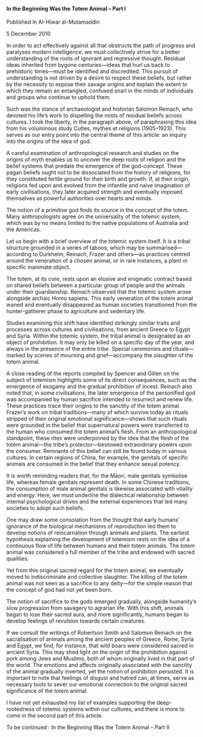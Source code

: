 <h4>In the Beginning Was the Totem Animal – Part I</h4>

Published in Al-Hiwar al-Mutamaddin

5 December 2010

In order to act effectively against all that obstructs the path of progress and paralyses modern intelligence, we must collectively strive for a better understanding of the roots of ignorant and regressive thought. Residual ideas inherited from bygone centuries—ideas that hurl us back to prehistoric times—must be identified and discredited. This pursuit of understanding is not driven by a desire to respect these beliefs, but rather by the necessity to expose their savage origins and explain the extent to which they remain an entangled, confused snarl in the minds of individuals and groups who continue to uphold them.

Such was the stance of archaeologist and historian Salomon Reinach, who devoted his life’s work to dispelling the mists of residual beliefs across cultures. I took the liberty, in the paragraph above, of paraphrasing this idea from his voluminous study Cultes, mythes et religions (1905–1923). This serves as our entry point into the central theme of this article: an inquiry into the origins of the idea of god.

A careful examination of anthropological research and studies on the origins of myth enables us to uncover the deep roots of religion and the belief systems that predate the emergence of the god-concept. These pagan beliefs ought not to be dissociated from the history of religions, for they constituted fertile ground for their birth and growth. If, at their origin, religions fed upon and evolved from the infantile and naïve imagination of early civilisations, they later acquired strength and eventually imposed themselves as powerful authorities over hearts and minds.

The notion of a primitive god finds its source in the concept of the totem. Many anthropologists agree on the universality of the totemic system, which was by no means limited to the native populations of Australia and the Americas.

Let us begin with a brief overview of the totemic system itself. It is a tribal structure grounded in a series of taboos, which may be summarised—according to Durkheim, Reinach, Frazer and others—as practices centred around the veneration of a chosen animal, or in rare instances, a plant or specific inanimate object.

The totem, at its core, rests upon an elusive and enigmatic contract based on shared beliefs between a particular group of people and the animals under their guardianship. Reinach observed that the totemic system arose alongside archaic Homo sapiens. This early veneration of the totem animal waned and eventually disappeared as human societies transitioned from the hunter-gatherer phase to agriculture and sedentary life.

Studies examining this shift have identified strikingly similar traits and processes across cultures and civilisations, from ancient Greece to Egypt and Syria. Within the totemic system, the tribal animal is designated as an object of prohibition. It may only be killed on a specific day of the year, and always in the presence of the entire tribe. Special ceremonies and rituals—marked by scenes of mourning and grief—accompany the slaughter of the totem animal.

A close reading of the reports compiled by Spencer and Gillen on the subject of totemism highlights some of its direct consequences, such as the emergence of exogamy and the gradual prohibition of incest. Reinach also noted that, in some civilisations, the later emergence of the personified god was accompanied by human sacrifice intended to resurrect and renew life. These practices trace their origins to the sanctity of the totem animal. Frazer’s work on tribal traditions—many of which survive today as rituals stripped of their original emotional significance—shows that such rituals were grounded in the belief that supernatural powers were transferred to the human who consumed the totem animal’s flesh. From an anthropological standpoint, these rites were underpinned by the idea that the flesh of the totem animal—the tribe’s protector—bestowed extraordinary powers upon the consumer. Remnants of this belief can still be found today in various cultures. In certain regions of China, for example, the genitals of specific animals are consumed in the belief that they enhance sexual potency.

It is worth reminding readers that, for the Māori, male genitals symbolise life, whereas female genitals represent death. In some Chinese traditions, the consumption of male animal genitals is likewise associated with vitality and energy. Here, we must underline the dialectical relationship between internal psychological drives and the external experiences that led many societies to adopt such beliefs.

One may draw some consolation from the thought that early humans’ ignorance of the biological mechanisms of reproduction led them to develop notions of reincarnation through animals and plants. The earliest hypothesis explaining the development of totemism rests on the idea of a continuous flow of life between humans and their totem animals. The totem animal was considered a full member of the tribe and endowed with sacred qualities.

Yet from this original sacred regard for the totem animal, we eventually moved to indiscriminate and collective slaughter. The killing of the totem animal was not seen as a sacrifice to any deity—for the simple reason that the concept of god had not yet been born.

The notion of sacrifice to the gods emerged gradually, alongside humanity’s slow progression from savagery to agrarian life. With this shift, animals began to lose their sacred aura, and more significantly, humans began to develop feelings of revulsion towards certain creatures.

If we consult the writings of Robertson Smith and Salomon Reinach on the sacralisation of animals among the ancient peoples of Greece, Rome, Syria and Egypt, we find, for instance, that wild boars were considered sacred in ancient Syria. This may shed light on the origin of the prohibition against pork among Jews and Muslims, both of whom originally lived in that part of the world. The emotions and affects originally associated with the sanctity of the animal gradually inverted, yet the notion of prohibition persisted. It is important to note that feelings of disgust and hatred can, at times, serve as necessary tools to sever our emotional connection to the original sacred significance of the totem animal.

I have not yet exhausted my list of examples supporting the deep-rootedness of totemic systems within our cultures, and there is more to come in the second part of this article.

To be continued : In the Beginning Was the Totem Animal – Part II